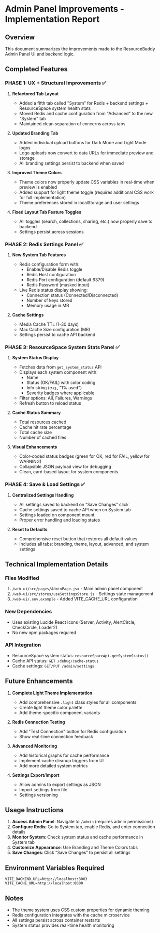 # Admin Panel Improvements - Implementation Report

## Overview
This document summarizes the improvements made to the ResourceBuddy Admin Panel UI and backend logic.

## Completed Features

### PHASE 1: UX + Structural Improvements ✅

1. **Refactored Tab Layout**
   - Added a fifth tab called "System" for Redis + backend settings + ResourceSpace system health stats
   - Moved Redis and cache configuration from "Advanced" to the new "System" tab
   - Maintained clean separation of concerns across tabs

2. **Updated Branding Tab**
   - Added individual upload buttons for Dark Mode and Light Mode logos
   - Logo uploads now convert to data URLs for immediate preview and storage
   - All branding settings persist to backend when saved

3. **Improved Theme Colors**
   - Theme colors now properly update CSS variables in real-time when preview is enabled
   - Added support for light theme toggle (requires additional CSS work for full implementation)
   - Theme preferences stored in localStorage and user settings

4. **Fixed Layout Tab Feature Toggles**
   - All toggles (search, collections, sharing, etc.) now properly save to backend
   - Settings persist across sessions

### PHASE 2: Redis Settings Panel ✅

1. **New System Tab Features**
   - Redis configuration form with:
     - Enable/Disable Redis toggle
     - Redis Host configuration
     - Redis Port configuration (default 6379)
     - Redis Password (masked input)
   - Live Redis status display showing:
     - Connection status (Connected/Disconnected)
     - Number of keys stored
     - Memory usage in MB

2. **Cache Settings**
   - Media Cache TTL (1-30 days)
   - Max Cache Size configuration (MB)
   - Settings persist to cache API backend

### PHASE 3: ResourceSpace System Stats Panel ✅

1. **System Status Display**
   - Fetches data from `get_system_status` API
   - Displays each system component with:
     - Name
     - Status (OK/FAIL) with color coding
     - Info string (e.g., "1% used")
     - Severity badges where applicable
   - Filter options: All, Failures, Warnings
   - Refresh button to reload status

2. **Cache Status Summary**
   - Total resources cached
   - Cache hit rate percentage
   - Total cache size
   - Number of cached files

3. **Visual Enhancements**
   - Color-coded status badges (green for OK, red for FAIL, yellow for WARNING)
   - Collapsible JSON payload view for debugging
   - Clean, card-based layout for system components

### PHASE 4: Save & Load Settings ✅

1. **Centralized Settings Handling**
   - All settings saved to backend on "Save Changes" click
   - Cache settings saved to cache API when on System tab
   - Settings loaded on component mount
   - Proper error handling and loading states

2. **Reset to Defaults**
   - Comprehensive reset button that restores all default values
   - Includes all tabs: branding, theme, layout, advanced, and system settings

## Technical Implementation Details

### Files Modified
1. `/web-ui/src/pages/AdminPage.jsx` - Main admin panel component
2. `/web-ui/src/stores/useSettingsStore.js` - Settings state management
3. `/web-ui/.env.example` - Added VITE_CACHE_URL configuration

### New Dependencies
- Uses existing Lucide React icons (Server, Activity, AlertCircle, CheckCircle, Loader2)
- No new npm packages required

### API Integration
- ResourceSpace system status: `resourceSpaceApi.getSystemStatus()`
- Cache API status: `GET /debug/cache-status`
- Cache settings: `GET/PUT /admin/settings`

## Future Enhancements

1. **Complete Light Theme Implementation**
   - Add comprehensive `.light` class styles for all components
   - Create light theme color palette
   - Add theme-specific component variants

2. **Redis Connection Testing**
   - Add "Test Connection" button for Redis configuration
   - Show real-time connection feedback

3. **Advanced Monitoring**
   - Add historical graphs for cache performance
   - Implement cache cleanup triggers from UI
   - Add more detailed system metrics

4. **Settings Export/Import**
   - Allow admins to export settings as JSON
   - Import settings from file
   - Settings versioning

## Usage Instructions

1. **Access Admin Panel**: Navigate to `/admin` (requires admin permissions)
2. **Configure Redis**: Go to System tab, enable Redis, and enter connection details
3. **Monitor System**: Check system status and cache performance in System tab
4. **Customize Appearance**: Use Branding and Theme Colors tabs
5. **Save Changes**: Click "Save Changes" to persist all settings

## Environment Variables Required

```env
VITE_BACKEND_URL=http://localhost:3003
VITE_CACHE_URL=http://localhost:8000
```

## Notes

- The theme system uses CSS custom properties for dynamic theming
- Redis configuration integrates with the cache microservice
- All settings persist across container restarts
- System status provides real-time health monitoring